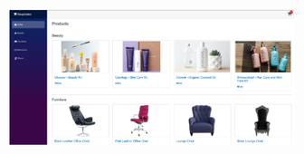 ![GitHub Logo](https://github.com/LarsBirkNielsen/BlazorOnlineShop/blob/master/ShopOnlineBlazor.png)

